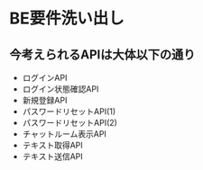# BE要件洗い出し

## 今考えられるAPIは大体以下の通り

* ログインAPI
* ログイン状態確認API
* 新規登録API
* パスワードリセットAPI(1)
* パスワードリセットAPI(2)
* チャットルーム表示API
* テキスト取得API
* テキスト送信API